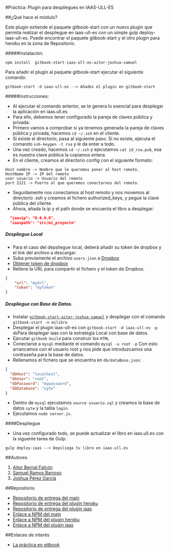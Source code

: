 #Práctica: Plugin para despliegues en IAAS-ULL-ES

##¿Qué hace el módulo?

Este plugin extiende el paquete gitbook-start con un nuevo plugin que permita realizar el despliegue en iaas-ull-es con un simple gulp deploy-iaas-ull-es. Puede encontrar el paquete gitbook-start y el otro plugin para heroku en la zona de Repositorio.

#####Instalación:

```shell
npm install  gitbook-start-iaas-ull-es-aitor-joshua-samuel
```

Para añadir el plugin al paquete  gitbook-start ejecutar el siguiente comando:

```shell
gitbook-start -d iaas-ull-es --> Añades el plugin en gitbook-start
```

#####Instrucciones:

* Al ejecutar el comando anterior, se te genera lo esencial para desplegar la aplicación en iaas.ull.es
* Para ello, debemos tener configurado la pareja de claves pública y privada:
* Primero vamos a comprobar si ya tenemos generada la pareja de claves pública y privada, hacemos ```cd ~/.ssh``` en el cliente.
* Si existe el directorio, pasa al siguiente paso. Si no existe, ejecuta el comando ```ssh-keygen -t rsa``` y le da enter a todo.
* Una vez creado, hacemos ```cd ~/.ssh``` y ejecutamos ```cat id_rsa.pub```, esa es nuestra clave pública la copiamos entera.
* En el cliente, creamos el directorio config con el siguiente formato:

```shell
Host nombre -> Nombre que le queremos poner al host remoto.
HostName IP -> IP del remoto
user usuario -> Usuario del remoto
port 2121 -> Puerto al que queremos conectarnos del remoto.
```

* Seguidamente nos conectamos al host remoto y nos movemos al directorio .ssh y creamos el fichero authorized_keys, y pegue la clave pública del cliente.
* Ahora, añada la ip y el path donde se encuenta el libro a desplegar:

```json
  "iaasip": "0.0.0.0",
  "iaaspath": "src/mi_proyecto"
```

##### Despliegue Local
* Para el caso del depsliegue local, deberá añadir su token de dropbox y el link del archivo a descargar.
* Suba previamente el archivo ```users.json``` a [Dropbox](https://dropbox.com)
* [Obtener token de dropbox](https://dropbox.github.io/dropbox-api-v2-explorer/#auth_token/revoke)
* Rellene la URL para compartir el fichero y el token de Dropbox.

```json
{
    "url": "myUrl",
    "token": "myToken"
}
```

##### Despliegue con Base de Datos.

* Instalar [```gitbook-start-aitor-joshua-samuel```](https://www.npmjs.com/package/gitbook-start-aitor-joshua-samuel) y desplegar con el comando ```gitbook-start -n milibro```
* Desplegar el plugin iaas-ull-es con ```gitbook-start -d iaas-ull-es -p db```Para desplegar iaas con la estrategia Local con base de datos.
* Ejecutar ```gitbook-build``` para construir los ```HTML```
* Conectarse a ```mysql``` mediante el comando ```mysql -u root -p``` Con esto arrancamos con el usuario root y nos pide que introduzcamos una contraseña para la base de datos.
* Rellenamos el fichero que se encuentra en ```db/dataBase.json```:

```json
{
  "dbHost": "localhost",
  "dbUser": "root",
  "dbPassword": "mypassword",
  "dbDatabase": "sytw"
}
```

* Dentro de ```mysql``` ejecutamos ```source usuario.sql``` y creamos la base de datos ```sytw``` y la tabla ```login```.
* Ejecutamos ```node server.js```.

####Despliegue
* Una vez configurado todo, se puede actualizar el libro en iaas.ull.es con la siguente tarea de Gulp:

```shell
gulp deploy-iaas --> Depsliega tu libro en iaas.ull.es
```

##Autores

1. [Aitor Bernal Falcón](http://chinegua.github.io/)
2. [Samuel Ramos Barroso](http://losnen.github.io/)
3. [Joshua Pérez García](http://joshuape.github.io/)


##Repositorio

* [Repositorio de entrega del main](https://github.com/ULL-ESIT-SYTW-1617/practica-plugins-heroku-aitor-joshua-samuel)
* [Repositorio de entrega del plugin heroku](https://github.com/ULL-ESIT-SYTW-1617/gitbook-start-heroku-aitor-joshua-samuel)
* [Repositorio de entrega del plugin iaas](https://github.com/ULL-ESIT-SYTW-1617/gitbook-start-iaas-ull-es-aitor-joshua-samuel)
* [Enlace a NPM del main](https://www.npmjs.com/package/gitbook-start-aitor-joshua-samuel)
* [Enlace a NPM del plugin heroku](https://www.npmjs.com/package/gitbook-start-heroku-aitor-joshua-samuel)
* [Enlace a NPM del plugin iaas](https://www.npmjs.com/package/gitbook-start-iaas-ull-es-aitor-joshua-samuel)


##Enlaces de interés
* [La práctica en gitbook](https://casianorodriguezleon.gitbooks.io/ull-esit-1617/content/practicas/practicaplugin.html)
